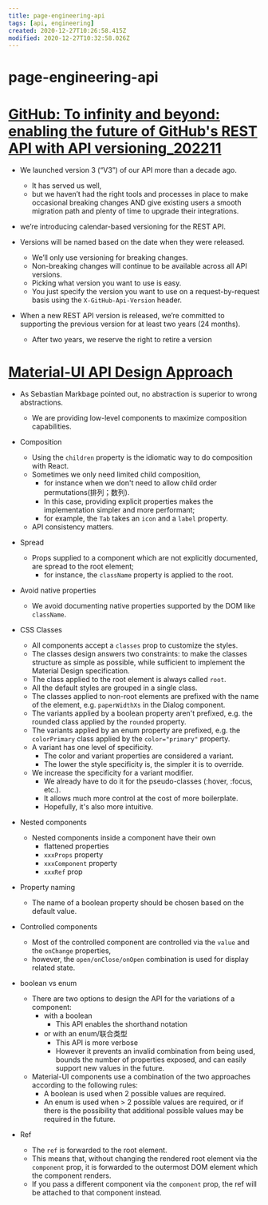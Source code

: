 ```yaml
---
title: page-engineering-api
tags: [api, engineering]
created: 2020-12-27T10:26:58.415Z
modified: 2020-12-27T10:32:58.026Z
---
```


# page-engineering-api

# [GitHub: To infinity and beyond: enabling the future of GitHub's REST API with API versioning_202211](https://github.blog/2022-11-28-to-infinity-and-beyond-enabling-the-future-of-githubs-rest-api-with-api-versioning/)

- We launched version 3 (“V3”) of our API more than a decade ago. 
  - It has served us well, 
  - but we haven’t had the right tools and processes in place to make occasional breaking changes AND give existing users a smooth migration path and plenty of time to upgrade their integrations.
- we’re introducing calendar-based versioning for the REST API.

- Versions will be named based on the date when they were released. 
  - We’ll only use versioning for breaking changes. 
  - Non-breaking changes will continue to be available across all API versions.
  - Picking what version you want to use is easy. 
  - You just specify the version you want to use on a request-by-request basis using the `X-GitHub-Api-Version` header.
- When a new REST API version is released, we’re committed to supporting the previous version for at least two years (24 months).
  - After two years, we reserve the right to retire a version
# [Material-UI API Design Approach](https://material-ui.com/guides/api/)
- As Sebastian Markbage pointed out, no abstraction is superior to wrong abstractions. 
  - We are providing low-level components to maximize composition capabilities.

- Composition
  - Using the `children` property is the idiomatic way to do composition with React.
  - Sometimes we only need limited child composition, 
    - for instance when we don't need to allow child order permutations(排列；数列). 
    - In this case, providing explicit properties makes the implementation simpler and more performant; 
    - for example, the `Tab` takes an `icon` and a `label` property.
  - API consistency matters.

- Spread
  - Props supplied to a component which are not explicitly documented, are spread to the root element; 
    - for instance, the `className` property is applied to the root.

- Avoid native properties
  - We avoid documenting native properties supported by the DOM like `className`.

- CSS Classes
  - All components accept a `classes` prop to customize the styles. 
  - The classes design answers two constraints: to make the classes structure as simple as possible, while sufficient to implement the Material Design specification.
  - The class applied to the root element is always called `root`.
  - All the default styles are grouped in a single class.
  - The classes applied to non-root elements are prefixed with the name of the element, e.g. `paperWidthXs` in the Dialog component.
  - The variants applied by a boolean property aren't prefixed, e.g. the rounded class applied by the `rounded` property.
  - The variants applied by an enum property are prefixed, e.g. the `colorPrimary` class applied by the `color="primary"` property.
  - A variant has one level of specificity. 
    - The color and variant properties are considered a variant.
    - The lower the style specificity is, the simpler it is to override.
  - We increase the specificity for a variant modifier. 
    - We already have to do it for the pseudo-classes (:hover, :focus, etc.). 
    - It allows much more control at the cost of more boilerplate. 
    - Hopefully, it's also more intuitive.

- Nested components
  - Nested components inside a component have their own
    - flattened properties
    - `xxxProps` property
    - `xxxComponent` property
    - `xxxRef` prop

- Property naming
  - The name of a boolean property should be chosen based on the default value.

- Controlled components
  - Most of the controlled component are controlled via the `value` and the `onChange` properties, 
  - however, the `open/onClose/onOpen` combination is used for display related state.

- boolean vs enum
  - There are two options to design the API for the variations of a component: 
    - with a boolean
      - This API enables the shorthand notation
    - or with an enum/联合类型
      - This API is more verbose
      - However it prevents an invalid combination from being used, bounds the number of properties exposed, and can easily support new values in the future.
  - Material-UI components use a combination of the two approaches according to the following rules:
    - A boolean is used when 2 possible values are required.
    - An enum is used when > 2 possible values are required, or if there is the possibility that additional possible values may be required in the future.

- Ref
  - The `ref` is forwarded to the root element. 
  - This means that, without changing the rendered root element via the `component` prop, it is forwarded to the outermost DOM element which the component renders. 
  - If you pass a different component via the `component` prop, the ref will be attached to that component instead.
